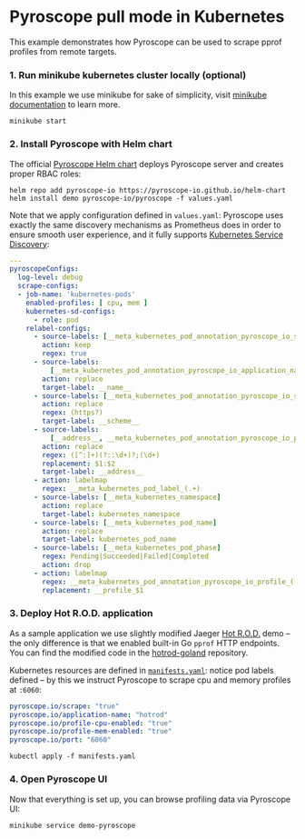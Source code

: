 # Pyroscope pull mode in Kubernetes

This example demonstrates how Pyroscope can be used to scrape pprof profiles from remote targets.

### 1. Run minikube kubernetes cluster locally (optional)

In this example we use minikube for sake of simplicity, visit [minikube documentation](https://minikube.sigs.k8s.io/docs/start/)
to learn more.

```shell
minikube start
```

### 2. Install Pyroscope with Helm chart

The official [Pyroscope Helm chart](https://github.com/pyroscope-io/helm-chart) deploys Pyroscope server and creates proper RBAC roles:

```shell
helm repo add pyroscope-io https://pyroscope-io.github.io/helm-chart
helm install demo pyroscope-io/pyroscope -f values.yaml
```

Note that we apply configuration defined in `values.yaml`: Pyroscope uses exactly the same discovery mechanisms as
Prometheus does in order to ensure smooth user experience, and it fully supports
[Kubernetes Service Discovery](https://prometheus.io/docs/prometheus/latest/configuration/configuration/#kubernetes_sd_config):

```yaml
---
pyroscopeConfigs:
  log-level: debug
  scrape-configs:
  - job-name: 'kubernetes-pods'
    enabled-profiles: [ cpu, mem ]
    kubernetes-sd-configs:
      - role: pod
    relabel-configs:
      - source-labels: [__meta_kubernetes_pod_annotation_pyroscope_io_scrape]
        action: keep
        regex: true
      - source-labels:
          [__meta_kubernetes_pod_annotation_pyroscope_io_application_name]
        action: replace
        target-label: __name__
      - source-labels: [__meta_kubernetes_pod_annotation_pyroscope_io_scheme]
        action: replace
        regex: (https?)
        target-label: __scheme__
      - source-labels:
          [__address__, __meta_kubernetes_pod_annotation_pyroscope_io_port]
        action: replace
        regex: ([^:]+)(?::\d+)?;(\d+)
        replacement: $1:$2
        target-label: __address__
      - action: labelmap
        regex: __meta_kubernetes_pod_label_(.+)
      - source-labels: [__meta_kubernetes_namespace]
        action: replace
        target-label: kubernetes_namespace
      - source-labels: [__meta_kubernetes_pod_name]
        action: replace
        target-label: kubernetes_pod_name
      - source-labels: [__meta_kubernetes_pod_phase]
        regex: Pending|Succeeded|Failed|Completed
        action: drop
      - action: labelmap
        regex: __meta_kubernetes_pod_annotation_pyroscope_io_profile_(.+)
        replacement: __profile_$1
```

### 3. Deploy Hot R.O.D. application

As a sample application we use slightly modified Jaeger [Hot R.O.D.](https://github.com/jaegertracing/jaeger/tree/master/examples/hotrod) demo – 
the only difference is that we enabled built-in Go `pprof` HTTP endpoints. You can find the modified code in the [hotrod-goland](https://github.com/pyroscope-io/hotrod-golang) repository.

Kubernetes resources are defined in [`manifests.yaml`](manifests.yaml): notice pod labels defined – by this we instruct Pyroscope to 
scrape cpu and memory profiles at `:6060`:
```yaml
pyroscope.io/scrape: "true"
pyroscope.io/application-name: "hotrod"
pyroscope.io/profile-cpu-enabled: "true"
pyroscope.io/profile-mem-enabled: "true"
pyroscope.io/port: "6060"
```

```shell
kubectl apply -f manifests.yaml
```

### 4. Open Pyroscope UI

Now that everything is set up, you can browse profiling data via Pyroscope UI:
```shell
minikube service demo-pyroscope
```

